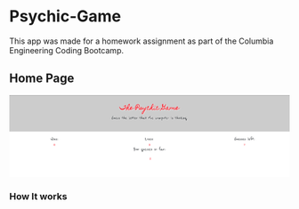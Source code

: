 # Psychic-Game

This app was made for a homework assignment as part of the Columbia Engineering Coding Bootcamp.

## Home Page

![Screen Shot](assets/app_screenshot.png "view of the homepage")

### How It works
